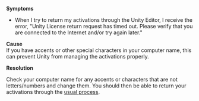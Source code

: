 
        

**Symptoms** 

*   When I try to return my activations through the Unity Editor, I receive the error, "Unity License return request has timed out. Please verify that you are connected to the Internet and/or try again later."

**Cause**   
If you have accents or other special characters in your computer name, this can prevent Unity from managing the activations properly.  

**Resolution** 

Check your computer name for any accents or characters that are not letters/numbers and change them. You should then be able to return your activations through the [usual process](https://support.unity3d.com/hc/en-us/articles/205056069-How-do-I-return-the-activations-on-my-Pro-Plus-license-).    

      